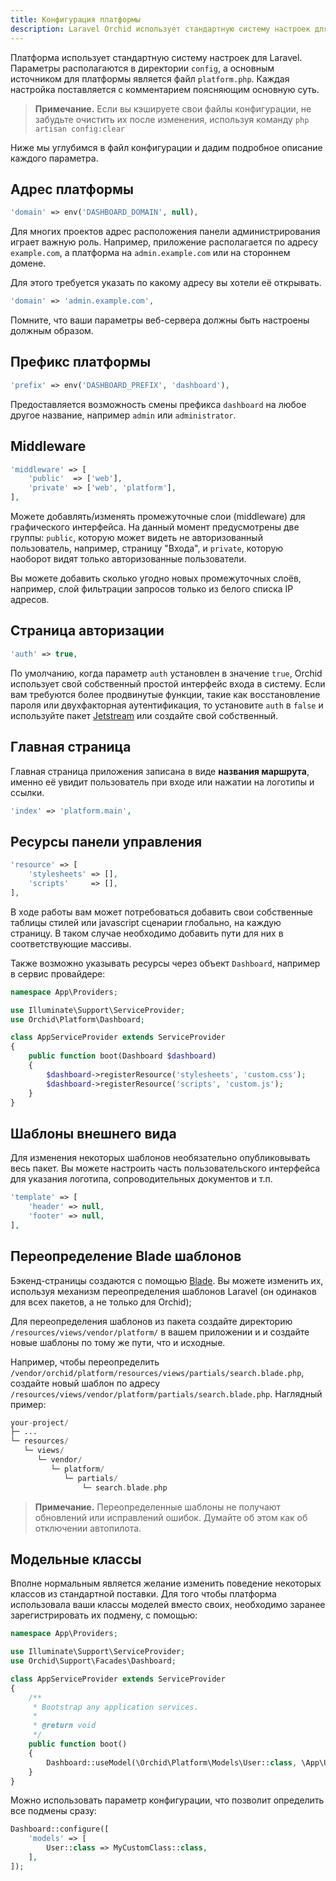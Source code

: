 ```yaml
---
title: Конфигурация платформы
description: Laravel Orchid использует стандартную систему настроек для Laravel.
---
```


Платформа использует стандартную систему настроек для Laravel.
Параметры располагаются в директории `config`, а основным источником для платформы является 
файл `platform.php`. Каждая настройка поставляется с комментарием поясняющим основную суть.

> **Примечание.** Если вы кэшируете свои файлы конфигурации, не забудьте очистить их после изменения, используя команду `php artisan config:clear`

Ниже мы углубимся в файл конфигурации и дадим подробное описание каждого параметра.

## Адрес платформы

```php
'domain' => env('DASHBOARD_DOMAIN', null),
```

Для многих проектов адрес расположения панели администрирования играет важную роль.
Например, приложение располагается по адресу `example.com`, а платформа на `admin.example.com` или на стороннем домене.

Для этого требуется указать по какому адресу вы хотели её открывать. 

```php
'domain' => 'admin.example.com',
```
 
Помните, что ваши параметры веб-сервера должны быть настроены должным образом.


## Префикс платформы


```php
'prefix' => env('DASHBOARD_PREFIX', 'dashboard'),
```
 
Предоставляется возможность смены префикса `dashboard` на любое другое название, например `admin` или `administrator`.



## Middleware

```php
'middleware' => [
    'public'  => ['web'],
    'private' => ['web', 'platform'],
],
```

Можете добавлять/изменять промежуточные слои (middleware) для графического интерфейса. 
На данный момент предусмотрены две группы: `public`, которую может видеть не авторизованный пользователь, 
например, страницу "Входа", и `private`, которую наоборот видят только авторизованные пользователи.

Вы можете добавить сколько угодно новых промежуточных слоёв, 
например, слой фильтрации запросов только из белого списка IP адресов.



## Страница авторизации

```php
'auth' => true,
```

По умолчанию, когда  параметр `auth` установлен в  значение `true`, Orchid использует свой собственный простой интерфейс входа в систему. 
Если вам требуются более продвинутые функции, такие как восстановление пароля или двухфакторная аутентификация, то установите  `auth` в `false` и используйте пакет [Jetstream](https://laravel.com/docs/authentication#authentication-quickstart)
или создайте свой собственный.


## Главная страница

Главная страница приложения записана в виде **названия маршрута**, именно её увидит пользователь при входе или нажатии на логотипы и ссылки.

```php
'index' => 'platform.main',
```

## Ресурсы панели управления


```php
'resource' => [
    'stylesheets' => [],
    'scripts'     => [],
],
```

В ходе работы вам может потребоваться добавить свои собственные таблицы стилей или javascript сценарии
глобально, на каждую страницу. В таком случае необходимо добавить пути для них в соответствующие массивы.

Также возможно указывать ресурсы через объект `Dashboard`, например в сервис провайдере:


```php
namespace App\Providers;

use Illuminate\Support\ServiceProvider;
use Orchid\Platform\Dashboard;

class AppServiceProvider extends ServiceProvider
{
    public function boot(Dashboard $dashboard)
    {
        $dashboard->registerResource('stylesheets', 'custom.css');
        $dashboard->registerResource('scripts', 'custom.js');
    }
}
```


## Шаблоны внешнего вида

Для изменения некоторых шаблонов необязательно опубликовывать весь пакет. Вы можете настроить часть пользовательского интерфейса для указания логотипа, сопроводительных документов и т.п.

```php
'template' => [
    'header' => null,
    'footer' => null,
],
```

## Переопределение Blade шаблонов


Бэкенд-страницы создаются с помощью [Blade](https://laravel.com/docs/blade). Вы можете изменить их, используя механизм переопределения шаблонов Laravel (он одинаков для всех пакетов, а не только для Orchid);

Для переопределения шаблонов из пакета создайте директорию `/resources/views/vendor/platform/` в вашем приложении и 
и создайте новые шаблоны по тому же пути, что и исходные. 

Например, чтобы переопределить `/vendor/orchid/platform/resources/views/partials/search.blade.php`, создайте новый шаблон по адресу
`/resources/views/vendor/platform/partials/search.blade.php`. Наглядный пример:


```php
your-project/
├─ ...
└─ resources/
   └─ views/
      └─ vendor/
         └─ platform/
            └─ partials/
                └─ search.blade.php          
```

> **Примечание.** Переопределенные шаблоны не получают обновлений или исправлений ошибок. Думайте об этом как об отключении автопилота.


## Модельные классы

Вполне нормальным является желание изменить поведение некоторых классов из стандартной поставки. Для того чтобы платформа использовала ваши классы моделей вместо своих, необходимо заранее зарегистрировать их подмену, с помощью:

```php
namespace App\Providers;

use Illuminate\Support\ServiceProvider;
use Orchid\Support\Facades\Dashboard;

class AppServiceProvider extends ServiceProvider
{
    /**
     * Bootstrap any application services.
     *
     * @return void
     */
    public function boot()
    {
        Dashboard::useModel(\Orchid\Platform\Models\User::class, \App\User::class);
    }
}

```

Можно использовать параметр конфигурации, что позволит определить все подмены сразу:

```php
Dashboard::configure([
    'models' => [
        User::class => MyCustomClass::class,
    ],
]);
```
